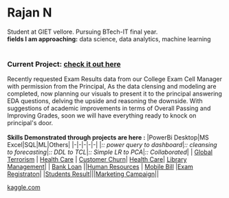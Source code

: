 # Rajan N 
Student at GIET vellore. Pursuing BTech-IT final year.<br>
**fields I am approaching:**  data science, data analytics, machine learning
<br><br>
### Current Project:    [check it out here](https://github.com/rajannnnnnn/PowerBi-UNIVERSITY_EXAM_PERFORMANCE_ANALYSIS) <br>
Recently requested Exam Results data from our College Exam Cell Manager with permission from the Principal, As the data clensing and modeling are completed, now planning our visuals
to present it to the principal answering EDA questions, delving the upside and reasoning the downside. With suggestions of academic improvements in terms of Overall Passing and Improving Grades, soon we will have everything ready to knock on principal's door.
<br><br>
**Skills Demonstrated through projects are here :**
|PowerBi Desktop|MS Excel|SQL|ML|Others|
|-|-|-|-|-|
|_:: power query to dashboard_|_:: cleansing to forecasting_|_:: DDL to TCL_|_:: Simple LR to PCA_|_:: Collaborated_|
| [Global Terrorism](https://github.com/rajannnnnnn/PowerBi-GLOBAL_TERRORISM_ANALYSIS) | [Health Care](https://github.com/rajannnnnnn/Excel-HEALTHCARE_DATA_ANALYSIS) | [Customer Churn](https://github.com/rajannnnnnn/Sql-E_COMMERCE_CUSTOMER_CHURN_ANALYSIS)|  [Health Care](https://kaggle.com/code/rajannnn/healthcare-data-analysis)| [Library Management](https://github.com/rajannnnnnn/Library-Management-and-Attendence-System)|
| [Bank Loan](https://github.com/rajannnnnnn/PowerBI-BANK_LOAN_PERFORMANCE_ANALYSIS) ||[Human Resources](https://github.com/rajannnnnnn/Sql-HR_MANAGEMENT) | [Mobile Bill](https://www.kaggle.com/code/rajannnn/mobile-bill-eda) |[Exam Registraton](https://github.com/rishikannaaa/Exam-Registration)|
|[Students Result](https://github.com/rajannnnnnn/PowerBi-UNIVERSITY_EXAM_PERFORMANCE_ANALYSIS/)|||[Marketing Campaign](https://colab.research.google.com/drive/1mgu460E4TCN9MHUFFr3P0vGHn-8i3unM?usp=sharing)||

[kaggle.com](https://www.kaggle.com/rajannnn)
